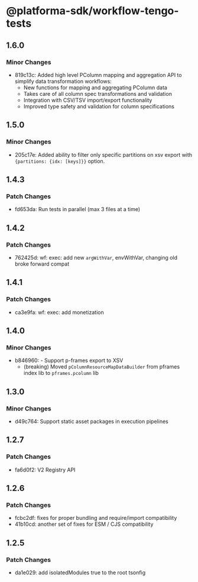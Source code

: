 # @platforma-sdk/workflow-tengo-tests

## 1.6.0

### Minor Changes

- 819c13c: Added high level PColumn mapping and aggregation API to simplify data transformation workflows:
  - New functions for mapping and aggregating PColumn data
  - Takes care of all column spec transformations and validation
  - Integration with CSV/TSV import/export functionality
  - Improved type safety and validation for column specifications

## 1.5.0

### Minor Changes

- 205c17e: Added ability to filter only specific partitions on xsv export with `{partitions: {idx: [keys]}}` option.

## 1.4.3

### Patch Changes

- fd653da: Run tests in parallel (max 3 files at a time)

## 1.4.2

### Patch Changes

- 762425d: wf: exec: add new `argWithVar`, envWithVar, changing old broke forward compat

## 1.4.1

### Patch Changes

- ca3e9fa: wf: exec: add monetization

## 1.4.0

### Minor Changes

- b846960: - Support p-frames export to XSV
  - (breaking) Moved `pColumnResourceMapDataBuilder` from pframes index lib to `pframes.pcolumn` lib

## 1.3.0

### Minor Changes

- d49c764: Support static asset packages in execution pipelines

## 1.2.7

### Patch Changes

- fa6d0f2: V2 Registry API

## 1.2.6

### Patch Changes

- fcbc2df: fixes for proper bundling and require/import compatibility
- 41b10cd: another set of fixes for ESM / CJS compatibility

## 1.2.5

### Patch Changes

- da1e029: add isolatedModules true to the root tsonfig
